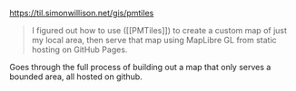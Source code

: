 https://til.simonwillison.net/gis/pmtiles

> I figured out how to use ([[PMTiles]]) to create a custom map of just my local area, then serve that map using MapLibre GL from static hosting on GitHub Pages.

Goes through the full process of building out a map that only serves a bounded area, all hosted on github.